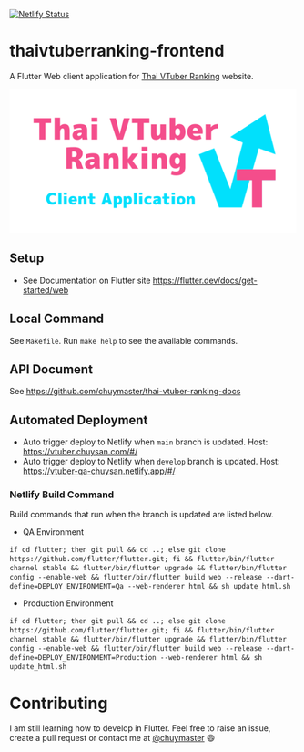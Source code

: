 [![Netlify Status](https://api.netlify.com/api/v1/badges/3f342da2-0855-4157-8aa3-985a78c1bf64/deploy-status)](https://app.netlify.com/sites/vtuber-chuysan/deploys)

# thaivtuberranking-frontend

A Flutter Web client application for [Thai VTuber Ranking](https://vtuber.chuysan.com/) website.

![](docs/repository-open-graph.png)

## Setup

- See Documentation on Flutter site https://flutter.dev/docs/get-started/web

## Local Command

See `Makefile`. Run `make help` to see the available commands.

 ## API Document
 
 See https://github.com/chuymaster/thai-vtuber-ranking-docs

## Automated Deployment

- Auto trigger deploy to Netlify when `main` branch is updated. Host: https://vtuber.chuysan.com/#/
- Auto trigger deploy to Netlify when `develop` branch is updated. Host: https://vtuber-qa-chuysan.netlify.app/#/

### Netlify Build Command

Build commands that run when the branch is updated are listed below.

- QA Environment

```
if cd flutter; then git pull && cd ..; else git clone https://github.com/flutter/flutter.git; fi && flutter/bin/flutter channel stable && flutter/bin/flutter upgrade && flutter/bin/flutter config --enable-web && flutter/bin/flutter build web --release --dart-define=DEPLOY_ENVIRONMENT=Qa --web-renderer html && sh update_html.sh
```

- Production Environment

```
if cd flutter; then git pull && cd ..; else git clone https://github.com/flutter/flutter.git; fi && flutter/bin/flutter channel stable && flutter/bin/flutter upgrade && flutter/bin/flutter config --enable-web && flutter/bin/flutter build web --release --dart-define=DEPLOY_ENVIRONMENT=Production --web-renderer html && sh update_html.sh
```

# Contributing

I am still learning how to develop in Flutter. Feel free to raise an issue, create a pull request or contact me at [@chuymaster](https://twitter.com/chuymaster) 😄
